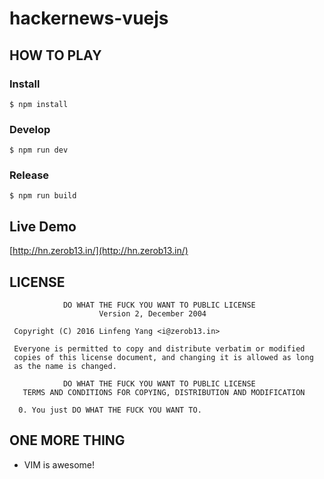# hackernews-vuejs

## HOW TO PLAY

### Install

```
$ npm install
```

### Develop

```
$ npm run dev
```
### Release

```
$ npm run build
```
## Live Demo

[http://hn.zerob13.in/](http://hn.zerob13.in/)

## LICENSE

```
            DO WHAT THE FUCK YOU WANT TO PUBLIC LICENSE
                    Version 2, December 2004

 Copyright (C) 2016 Linfeng Yang <i@zerob13.in>

 Everyone is permitted to copy and distribute verbatim or modified
 copies of this license document, and changing it is allowed as long
 as the name is changed.

            DO WHAT THE FUCK YOU WANT TO PUBLIC LICENSE
   TERMS AND CONDITIONS FOR COPYING, DISTRIBUTION AND MODIFICATION

  0. You just DO WHAT THE FUCK YOU WANT TO.

```

## ONE MORE THING

* VIM is awesome!
